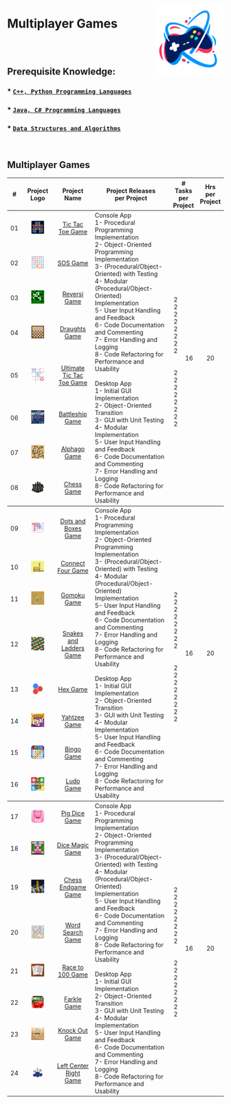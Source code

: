 <a href="/multiplayer-games/README.md"><img align="right" width="160" src="/logos/multiplayer-games.png"></img></a>

# Multiplayer Games

<br><br>

## Prerequisite Knowledge: 
### * [`C++, Python Programming Languages`](https://github.com/cs-MohamedAyman/Computer-Science-Trainings/blob/master/cpp-python-programming-languages.md) 
### * [`Java, C# Programming Languages`](https://github.com/cs-MohamedAyman/Computer-Science-Trainings/blob/master/java-csharp-programming-languages.md)
### * [`Data Structures and Algorithms`](https://github.com/cs-MohamedAyman/Computer-Science-Trainings/blob/master/data-structures-and-algorithms.md)

<br>

## Multiplayer Games

<table>
    <thead>
        <tr>
<th width="30px">#</th>
<th width="170px">Project Logo</th>
<th width="150px">Project Name</th>
<th width="450px">Project Releases <br> per Project</th>
<th width="120px" colspan=2># Tasks <br> per Project</th>
<th width="30px">Hrs <br> per Project</th>
        </tr>
    </thead>
    <tbody>
        <tr>
<td align="center">01</td>
<td align="center"><a href="https://github.com/cs-MohamedAyman/Software-Engineering-Educational-Projects/blob/master/multiplayer-games/tic-tac-toe-game/README.md">
<img width="50%" src="https://github.com/cs-MohamedAyman/Software-Engineering-Educational-Projects/blob/master/logos/tic-tac-toe-game.png"></img></a></td>
<td align="center"><a href="https://github.com/cs-MohamedAyman/Software-Engineering-Educational-Projects/blob/master/multiplayer-games/tic-tac-toe-game/README.md">Tic Tac Toe Game</a></td>
<td align="left" rowspan=8>
Console App <br>
1- Procedural Programming Implementation <br>
2- Object-Oriented Programming Implementation <br>
3- (Procedural/Object-Oriented) with Testing <br>
4- Modular (Procedural/Object-Oriented) Implementation <br>
5- User Input Handling and Feedback <br>
6- Code Documentation and Commenting <br>
7- Error Handling and Logging <br>
8- Code Refactoring for Performance and Usability <br>
<br>
Desktop App <br>
1- Initial GUI Implementation <br>
2- Object-Oriented Transition <br>
3- GUI with Unit Testing <br>
4- Modular Implementation <br>
5- User Input Handling and Feedback <br>
6- Code Documentation and Commenting <br>
7- Error Handling and Logging <br>
8- Code Refactoring for Performance and Usability <br>
</td>
<td align="center" rowspan=8>
<br>
2 <br>
2 <br>
2 <br>
2 <br>
2 <br>
2 <br>
2 <br>
2 <br>
<br>
<br>
2 <br>
2 <br>
2 <br>
2 <br>
2 <br>
2 <br>
2 <br>
2 <br>
</td>
<td align="center" rowspan=8>16</td>
<td align="center" rowspan=8>20</td>
        </tr>
        <tr>
<td align="center">02</td>
<td align="center"><a href="https://github.com/cs-MohamedAyman/Software-Engineering-Educational-Projects/blob/master/multiplayer-games/sos-game/README.md">
<img width="50%" src="https://github.com/cs-MohamedAyman/Software-Engineering-Educational-Projects/blob/master/logos/sos-game.png"></img></a></td>
<td align="center"><a href="https://github.com/cs-MohamedAyman/Software-Engineering-Educational-Projects/blob/master/multiplayer-games/sos-game/README.md">SOS Game</a></td>
        </tr>
        <tr>
<td align="center">03</td>
<td align="center"><a href="https://github.com/cs-MohamedAyman/Software-Engineering-Educational-Projects/blob/master/multiplayer-games/reversi-game/README.md">
<img width="50%" src="https://github.com/cs-MohamedAyman/Software-Engineering-Educational-Projects/blob/master/logos/reversi-game.png"></img></a></td>
<td align="center"><a href="https://github.com/cs-MohamedAyman/Software-Engineering-Educational-Projects/blob/master/multiplayer-games/reversi-game/README.md">Reversi Game</a></td>
        </tr>
        <tr>
<td align="center">04</td>
<td align="center"><a href="https://github.com/cs-MohamedAyman/Software-Engineering-Educational-Projects/blob/master/multiplayer-games/draughts-game/README.md">
<img width="50%" src="https://github.com/cs-MohamedAyman/Software-Engineering-Educational-Projects/blob/master/logos/draughts-game.png"></img></a></td>
<td align="center"><a href="https://github.com/cs-MohamedAyman/Software-Engineering-Educational-Projects/blob/master/multiplayer-games/draughts-game/README.md">Draughts Game</a></td>
        </tr>
        <tr>
<td align="center">05</td>
<td align="center"><a href="https://github.com/cs-MohamedAyman/Software-Engineering-Educational-Projects/blob/master/multiplayer-games/ultimate-tic-tac-toe-game/README.md">
<img width="50%" src="https://github.com/cs-MohamedAyman/Software-Engineering-Educational-Projects/blob/master/logos/ultimate-tic-tac-toe-game.png"></img></a></td>
<td align="center"><a href="https://github.com/cs-MohamedAyman/Software-Engineering-Educational-Projects/blob/master/multiplayer-games/ultimate-tic-tac-toe-game/README.md">Ultimate Tic Tac Toe Game</a></td>
        </tr>
        <tr>
<td align="center">06</td>
<td align="center"><a href="https://github.com/cs-MohamedAyman/Software-Engineering-Educational-Projects/blob/master/multiplayer-games/battleship-game/README.md">
<img width="50%" src="https://github.com/cs-MohamedAyman/Software-Engineering-Educational-Projects/blob/master/logos/battleship-game.png"></img></a></td>
<td align="center"><a href="https://github.com/cs-MohamedAyman/Software-Engineering-Educational-Projects/blob/master/multiplayer-games/battleship-game/README.md">Battleship Game</a></td>
        </tr>
        <tr>
<td align="center">07</td>
<td align="center"><a href="https://github.com/cs-MohamedAyman/Software-Engineering-Educational-Projects/blob/master/multiplayer-games/alphago-game/README.md">
<img width="50%" src="https://github.com/cs-MohamedAyman/Software-Engineering-Educational-Projects/blob/master/logos/alphago-game.png"></img></a></td>
<td align="center"><a href="https://github.com/cs-MohamedAyman/Software-Engineering-Educational-Projects/blob/master/multiplayer-games/alphago-game/README.md">Alphago Game</a></td>
        </tr>
        <tr>
<td align="center">08</td>
<td align="center"><a href="https://github.com/cs-MohamedAyman/Software-Engineering-Educational-Projects/blob/master/multiplayer-games/chess-game/README.md">
<img width="50%" src="https://github.com/cs-MohamedAyman/Software-Engineering-Educational-Projects/blob/master/logos/chess-game.png"></img></a></td>
<td align="center"><a href="https://github.com/cs-MohamedAyman/Software-Engineering-Educational-Projects/blob/master/multiplayer-games/chess-game/README.md">Chess Game</a></td>
        </tr>
    </tbody>
    <tbody>
        <tr>
<td align="center">09</td>
<td align="center"><a href="https://github.com/cs-MohamedAyman/Software-Engineering-Educational-Projects/blob/master/multiplayer-games/dots-and-boxes-game/README.md">
<img width="50%" src="https://github.com/cs-MohamedAyman/Software-Engineering-Educational-Projects/blob/master/logos/dots-and-boxes-game.png"></img></a></td>
<td align="center"><a href="https://github.com/cs-MohamedAyman/Software-Engineering-Educational-Projects/blob/master/multiplayer-games/dots-and-boxes-game/README.md">Dots and Boxes Game</a></td>
<td align="left" rowspan=8>
Console App <br>
1- Procedural Programming Implementation <br>
2- Object-Oriented Programming Implementation <br>
3- (Procedural/Object-Oriented) with Testing <br>
4- Modular (Procedural/Object-Oriented) Implementation <br>
5- User Input Handling and Feedback <br>
6- Code Documentation and Commenting <br>
7- Error Handling and Logging <br>
8- Code Refactoring for Performance and Usability <br>
<br>
Desktop App <br>
1- Initial GUI Implementation <br>
2- Object-Oriented Transition <br>
3- GUI with Unit Testing <br>
4- Modular Implementation <br>
5- User Input Handling and Feedback <br>
6- Code Documentation and Commenting <br>
7- Error Handling and Logging <br>
8- Code Refactoring for Performance and Usability <br>
</td>
<td align="center" rowspan=8>
<br>
2 <br>
2 <br>
2 <br>
2 <br>
2 <br>
2 <br>
2 <br>
2 <br>
<br>
<br>
2 <br>
2 <br>
2 <br>
2 <br>
2 <br>
2 <br>
2 <br>
2 <br>
</td>
<td align="center" rowspan=8>16</td>
<td align="center" rowspan=8>20</td>
        </tr>
        <tr>
<td align="center">10</td>
<td align="center"><a href="https://github.com/cs-MohamedAyman/Software-Engineering-Educational-Projects/blob/master/multiplayer-games/connect-four-game/README.md">
<img width="50%" src="https://github.com/cs-MohamedAyman/Software-Engineering-Educational-Projects/blob/master/logos/connect-four-game.png"></img></a></td>
<td align="center"><a href="https://github.com/cs-MohamedAyman/Software-Engineering-Educational-Projects/blob/master/multiplayer-games/connect-four-game/README.md">Connect Four Game</a></td>
        </tr>
        <tr>
<td align="center">11</td>
<td align="center"><a href="https://github.com/cs-MohamedAyman/Software-Engineering-Educational-Projects/blob/master/multiplayer-games/gomoku-game/README.md">
<img width="50%" src="https://github.com/cs-MohamedAyman/Software-Engineering-Educational-Projects/blob/master/logos/gomoku-game.png"></img></a></td>
<td align="center"><a href="https://github.com/cs-MohamedAyman/Software-Engineering-Educational-Projects/blob/master/multiplayer-games/gomoku-game/README.md">Gomoku Game</a></td>
        </tr>
        <tr>
<td align="center">12</td>
<td align="center"><a href="https://github.com/cs-MohamedAyman/Software-Engineering-Educational-Projects/blob/master/multiplayer-games/snakes-and-ladders-game/README.md">
<img width="50%" src="https://github.com/cs-MohamedAyman/Software-Engineering-Educational-Projects/blob/master/logos/snakes-and-ladders-game.png"></img></a></td>
<td align="center"><a href="https://github.com/cs-MohamedAyman/Software-Engineering-Educational-Projects/blob/master/multiplayer-games/snakes-and-ladders-game/README.md">Snakes and Ladders Game</a></td>
        </tr>
        <tr>
<td align="center">13</td>
<td align="center"><a href="https://github.com/cs-MohamedAyman/Software-Engineering-Educational-Projects/blob/master/multiplayer-games/hex-game/README.md">
<img width="50%" src="https://github.com/cs-MohamedAyman/Software-Engineering-Educational-Projects/blob/master/logos/hex-game.png"></img></a></td>
<td align="center"><a href="https://github.com/cs-MohamedAyman/Software-Engineering-Educational-Projects/blob/master/multiplayer-games/hex-game/README.md">Hex Game</a></td>
        </tr>
        <tr>
<td align="center">14</td>
<td align="center"><a href="https://github.com/cs-MohamedAyman/Software-Engineering-Educational-Projects/blob/master/multiplayer-games/yahtzee-game/README.md">
<img width="50%" src="https://github.com/cs-MohamedAyman/Software-Engineering-Educational-Projects/blob/master/logos/yahtzee-game.png"></img></a></td>
<td align="center"><a href="https://github.com/cs-MohamedAyman/Software-Engineering-Educational-Projects/blob/master/multiplayer-games/yahtzee-game/README.md">Yahtzee Game</a></td>
        </tr>
        <tr>
<td align="center">15</td>
<td align="center"><a href="https://github.com/cs-MohamedAyman/Software-Engineering-Educational-Projects/blob/master/multiplayer-games/bingo-game/README.md">
<img width="50%" src="https://github.com/cs-MohamedAyman/Software-Engineering-Educational-Projects/blob/master/logos/bingo-game.png"></img></a></td>
<td align="center"><a href="https://github.com/cs-MohamedAyman/Software-Engineering-Educational-Projects/blob/master/multiplayer-games/bingo-game/README.md">Bingo Game</a></td>
        </tr>
        <tr>
<td align="center">16</td>
<td align="center"><a href="https://github.com/cs-MohamedAyman/Software-Engineering-Educational-Projects/blob/master/multiplayer-games/ludo-game/README.md">
<img width="50%" src="https://github.com/cs-MohamedAyman/Software-Engineering-Educational-Projects/blob/master/logos/ludo-game.png"></img></a></td>
<td align="center"><a href="https://github.com/cs-MohamedAyman/Software-Engineering-Educational-Projects/blob/master/multiplayer-games/ludo-game/README.md">Ludo Game</a></td>
        </tr>
    </tbody>
    <tbody>
        <tr>
<td align="center">17</td>
<td align="center"><a href="https://github.com/cs-MohamedAyman/Software-Engineering-Educational-Projects/blob/master/multiplayer-games/pig-dice-game/README.md">
<img width="50%" src="https://github.com/cs-MohamedAyman/Software-Engineering-Educational-Projects/blob/master/logos/pig-dice-game.png"></img></a></td>
<td align="center"><a href="https://github.com/cs-MohamedAyman/Software-Engineering-Educational-Projects/blob/master/multiplayer-games/pig-dice-game/README.md">Pig Dice Game</a></td>
<td align="left" rowspan=8>
Console App <br>
1- Procedural Programming Implementation <br>
2- Object-Oriented Programming Implementation <br>
3- (Procedural/Object-Oriented) with Testing <br>
4- Modular (Procedural/Object-Oriented) Implementation <br>
5- User Input Handling and Feedback <br>
6- Code Documentation and Commenting <br>
7- Error Handling and Logging <br>
8- Code Refactoring for Performance and Usability <br>
<br>
Desktop App <br>
1- Initial GUI Implementation <br>
2- Object-Oriented Transition <br>
3- GUI with Unit Testing <br>
4- Modular Implementation <br>
5- User Input Handling and Feedback <br>
6- Code Documentation and Commenting <br>
7- Error Handling and Logging <br>
8- Code Refactoring for Performance and Usability <br>
</td>
<td align="center" rowspan=8>
<br>
2 <br>
2 <br>
2 <br>
2 <br>
2 <br>
2 <br>
2 <br>
2 <br>
<br>
<br>
2 <br>
2 <br>
2 <br>
2 <br>
2 <br>
2 <br>
2 <br>
2 <br>
</td>
<td align="center" rowspan=8>16</td>
<td align="center" rowspan=8>20</td>
        </tr>
        <tr>
<td align="center">18</td>
<td align="center"><a href="https://github.com/cs-MohamedAyman/Software-Engineering-Educational-Projects/blob/master/multiplayer-games/dice-magic-game/README.md">
<img width="50%" src="https://github.com/cs-MohamedAyman/Software-Engineering-Educational-Projects/blob/master/logos/dice-magic-game.png"></img></a></td>
<td align="center"><a href="https://github.com/cs-MohamedAyman/Software-Engineering-Educational-Projects/blob/master/multiplayer-games/dice-magic-game/README.md">Dice Magic Game</a></td>
        </tr>
        <tr>
<td align="center">19</td>
<td align="center"><a href="https://github.com/cs-MohamedAyman/Software-Engineering-Educational-Projects/blob/master/multiplayer-games/chess-endgame-game/README.md">
<img width="50%" src="https://github.com/cs-MohamedAyman/Software-Engineering-Educational-Projects/blob/master/logos/chess-endgame-game.png"></img></a></td>
<td align="center"><a href="https://github.com/cs-MohamedAyman/Software-Engineering-Educational-Projects/blob/master/multiplayer-games/chess-endgame-game/README.md">Chess Endgame Game</a></td>
        </tr>
        <tr>
<td align="center">20</td>
<td align="center"><a href="https://github.com/cs-MohamedAyman/Software-Engineering-Educational-Projects/blob/master/multiplayer-games/word-search-game/README.md">
<img width="50%" src="https://github.com/cs-MohamedAyman/Software-Engineering-Educational-Projects/blob/master/logos/word-search-game.png"></img></a></td>
<td align="center"><a href="https://github.com/cs-MohamedAyman/Software-Engineering-Educational-Projects/blob/master/multiplayer-games/word-search-game/README.md">Word Search Game</a></td>
        </tr>
        <tr>
<td align="center">21</td>
<td align="center"><a href="https://github.com/cs-MohamedAyman/Software-Engineering-Educational-Projects/blob/master/multiplayer-games/race-to-100-game/README.md">
<img width="50%" src="https://github.com/cs-MohamedAyman/Software-Engineering-Educational-Projects/blob/master/logos/race-to-100-game.png"></img></a></td>
<td align="center"><a href="https://github.com/cs-MohamedAyman/Software-Engineering-Educational-Projects/blob/master/multiplayer-games/race-to-100-game/README.md">Race to 100 Game</a></td>
        </tr>
        <tr>
<td align="center">22</td>
<td align="center"><a href="https://github.com/cs-MohamedAyman/Software-Engineering-Educational-Projects/blob/master/multiplayer-games/farkle-game/README.md">
<img width="50%" src="https://github.com/cs-MohamedAyman/Software-Engineering-Educational-Projects/blob/master/logos/farkle-game.png"></img></a></td>
<td align="center"><a href="https://github.com/cs-MohamedAyman/Software-Engineering-Educational-Projects/blob/master/multiplayer-games/farkle-game/README.md">Farkle Game</a></td>
        </tr>
        <tr>
<td align="center">23</td>
<td align="center"><a href="https://github.com/cs-MohamedAyman/Software-Engineering-Educational-Projects/blob/master/multiplayer-games/knock-out-game/README.md">
<img width="50%" src="https://github.com/cs-MohamedAyman/Software-Engineering-Educational-Projects/blob/master/logos/knock-out-game.png"></img></a></td>
<td align="center"><a href="https://github.com/cs-MohamedAyman/Software-Engineering-Educational-Projects/blob/master/multiplayer-games/knock-out-game/README.md">Knock Out Game</a></td>
        </tr>
        <tr>
<td align="center">24</td>
<td align="center"><a href="https://github.com/cs-MohamedAyman/Software-Engineering-Educational-Projects/blob/master/multiplayer-games/left-center-right-game/README.md">
<img width="50%" src="https://github.com/cs-MohamedAyman/Software-Engineering-Educational-Projects/blob/master/logos/left-center-right-game.png"></img></a></td>
<td align="center"><a href="https://github.com/cs-MohamedAyman/Software-Engineering-Educational-Projects/blob/master/multiplayer-games/left-center-right-game/README.md">Left Center Right Game</a></td>
        </tr>
    </tbody>
</table>
